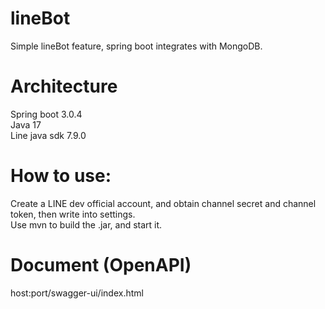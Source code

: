 # lineBot
Simple lineBot feature, spring boot integrates with MongoDB.

# Architecture
Spring boot 3.0.4  
Java 17  
Line java sdk 7.9.0  

# How to use:
Create a LINE dev official account, and obtain channel secret and channel token, then write into settings.  
Use mvn to build the .jar, and start it.

# Document (OpenAPI)
host:port/swagger-ui/index.html



